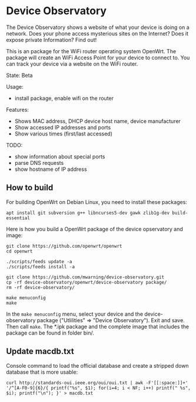 # Device Observatory

The Device Observatory shows a website of what your device is doing on a network. Does your phone access mysterious sites on the Internet? Does it expose private Information? Find out! 

This is an package for the WiFi router operating system OpenWrt. The package will create an WiFi Access Point for your device to connect to. You can track your device via a website on the WiFi router.

State: Beta

Usage:
 * install package, enable wifi on the router

Features:
 * Shows MAC address, DHCP device host name, device manufacturer
 * Show accessed IP addresses and ports
 * Show various times (first/last accessed)

TODO:
 * show information about special ports
 * parse DNS requests
 * show hostname of IP address

## How to build

For building OpenWrt on Debian Linux, you need to install these packages:
```
apt install git subversion g++ libncurses5-dev gawk zlib1g-dev build-essential
```

Here is how you build a OpenWrt package of the device opservatory and image:

```
git clone https://github.com/openwrt/openwrt
cd openwrt

./scripts/feeds update -a
./scripts/feeds install -a

git clone https://github.com/mwarning/device-observatory.git
cp -rf device-observatory/openwrt/device-observatory package/
rm -rf device-observatory/

make menuconfig
make
```

In the `make menuconfig` menu, select your device and the device-observatory package ("Utlilities" => "Device Observatory"). Exit and save. Then call `make`.
The \*.ipk package and the complete image that includes the package can be found in folder bin/.

## Update macdb.txt

Console command to load the official database and create a stripped down database that is more usable:

```
curl http://standards-oui.ieee.org/oui/oui.txt | awk -F'[[:space:]]+' '/^[A-F0-9]{6}/{ printf("%s", $1); for(i=4; i < NF; i++) printf(" %s", $i); printf("\n"); }' > macdb.txt
```
